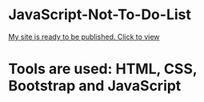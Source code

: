 # JavaScript-Not-To-Do-List
<a href="https://sly-tech-sydney.github.io/JavaScript-Not-To-Do-List/">My site is ready to be published. Click to view</a>
# Tools are used: HTML, CSS, Bootstrap and JavaScript